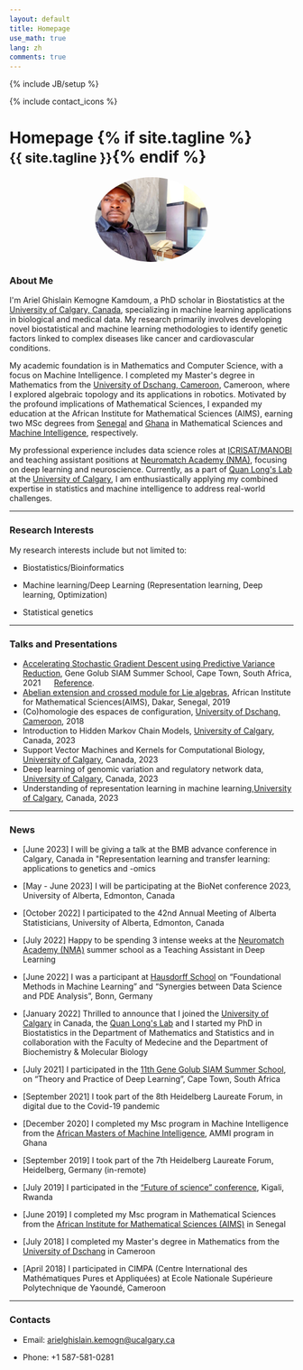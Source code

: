 ```yaml
---
layout: default
title: Homepage
use_math: true
lang: zh
comments: true
---
```

{% include JB/setup %}
<div class="page-header">
  <div class="pull-right">
    {% include contact_icons %}
  </div>
  <h1>
    Homepage
    {% if site.tagline %}<br/><small>{{ site.tagline }}</small>{% endif %}
  </h1>
</div>

<style>
img {
  display: block;
  margin-left: auto;
  margin-right: auto;
  width: 50%;
  border-radius: 50%;
}
</style>

<img src="images/main/Ariel.jpg" class="center" style="width:200px">


### About Me

I'm Ariel Ghislain Kemogne Kamdoum, a PhD scholar in Biostatistics at the [University of Calgary, Canada](https://www.ucalgary.ca/), specializing in machine learning applications in biological and medical data. My research primarily involves developing novel biostatistical and machine learning methodologies to identify genetic factors linked to complex diseases like cancer and cardiovascular conditions.

My academic foundation is in Mathematics and Computer Science, with a focus on Machine Intelligence. I completed my Master's degree in Mathematics from the [University of Dschang, Cameroon](https://www.univ-dschang.org/), Cameroon, where I explored algebraic topology and its applications in robotics. Motivated by the profound implications of Mathematical Sciences, I expanded my education at the African Institute for Mathematical Sciences (AIMS), earning two MSc degrees from [Senegal](https://aims-senegal.org/) and [Ghana](https://aims.edu.gh/) in Mathematical Sciences and [Machine Intelligence](https://aimsammi.org/), respectively.

My professional experience includes data science roles at [ICRISAT/MANOBI](https://www.manobi.com/) and teaching assistant positions at [Neuromatch Academy (NMA)](https://academy.neuromatch.io/), focusing on deep learning and neuroscience. Currently, as a part of [Quan Long's Lab](https://sites.google.com/site/quanlongresearch/group-members?authuser=0) at the [University of Calgary](https://www.ucalgary.ca/), I am enthusiastically applying my combined expertise in statistics and machine intelligence to address real-world challenges.

---

### Research Interests
My research interests include but not limited to:

- Biostatistics/Bioinformatics

- Machine learning/Deep Learning (Representation learning, Deep learning, Optimization)

- Statistical genetics


---

### Talks and Presentations
- [Accelerating Stochastic Gradient Descent using Predictive Variance Reduction](https://proceedings.neurips.cc/paper/2013/file/ac1dd209cbcc5e5d1c6e28598e8cbbe8-Paper.pdf), Gene Golub SIAM Summer School, Cape Town, South Africa, 2021
&nbsp;&nbsp;&nbsp;&nbsp;&nbsp;[Reference](https://sites.google.com/aims.ac.za/g2s3-aims-2021/groups?authuser=0).
- [Abelian extension and crossed module for Lie algebras](https://arxiv.org/abs/1802.04061), African Institute for Mathematical Sciences(AIMS), Dakar, Senegal, 2019 
- (Co)homologie des espaces de configuration, [University of Dschang, Cameroon](https://www.univ-dschang.org/), 2018
- Introduction to Hidden Markov Chain Models, [University of Calgary](https://www.ucalgary.ca/), Canada, 2023 
- Support Vector Machines and Kernels for Computational Biology, [University of Calgary](https://www.ucalgary.ca/), Canada, 2023 
- Deep learning of genomic variation and regulatory network data, [University of Calgary](https://www.ucalgary.ca/), Canada, 2023 
- Understanding of representation learning in machine learning,[University of Calgary](https://www.ucalgary.ca/), Canada, 2023

---

### News

- [June 2023] I will be giving a talk at the BMB advance conference in Calgary, Canada in "Representation learning and transfer learning: applications to genetics and -omics

- [May - June 2023] I will be participating at the BioNet conference 2023, University of Alberta, Edmonton, Canada

- [October 2022] I participated to the 42nd Annual Meeting of Alberta Statisticians, University of Alberta, Edmonton, Canada 

- [July 2022] Happy to be spending 3 intense weeks at the [Neuromatch Academy (NMA)](https://academy.neuromatch.io/) summer school as a Teaching Assistant in Deep Learning

- [June 2022] I was a participant at [Hausdorff School](https://www.hcm.uni-bonn.de/foundationalmethods2022) on “Foundational Methods in Machine Learning” and “Synergies between Data Science and PDE Analysis”, Bonn, Germany

- [January 2022] Thrilled to announce that I joined the [University of Calgary](https://www.ucalgary.ca/) in Canada, the [Quan Long's Lab](https://sites.google.com/site/quanlongresearch/group-members?authuser=0) and I started my PhD in Biostatistics in the Department of Mathematics and Statistics and in collaboration with the Faculty of Medecine and the Department of Biochemistry & Molecular Biology

- [July 2021] I participated in the [11th Gene Golub SIAM Summer School](https://sites.google.com/aims.ac.za/g2s3-aims-2021/people?authuser=0), on “Theory and Practice of Deep Learning”, Cape Town, South Africa

- [September 2021] I took part of the 8th Heidelberg Laureate Forum, in digital due to the Covid-19 pandemic 

- [December 2020] I completed my Msc program in Machine Intelligence from the [African Masters of Machine Intelligence](https://aimsammi.org/), AMMI program in Ghana

- [September 2019] I took part of the 7th Heidelberg Laureate Forum, Heidelberg, Germany (in-remote)

- [July 2019] I participated in the [“Future of science” conference](https://fosc.nexteinstein.org/participants/), Kigali, Rwanda 

- [June 2019] I completed my Msc program in Mathematical Sciences from the [African Institute for Mathematical Sciences (AIMS)](https://aims-senegal.org/) in Senegal

- [July 2018] I completed my Master's degree in Mathematics from the [University of Dschang](https://www.univ-dschang.org/) in Cameroon

- [April 2018] I participated in CIMPA (Centre International des Mathématiques Pures et Appliquées) at Ecole Nationale Supérieure Polytechnique de Yaoundé, Cameroon

---

### Contacts
- Email: arielghislain.kemogn@ucalgary.ca

- Phone: +1 587-581-0281
